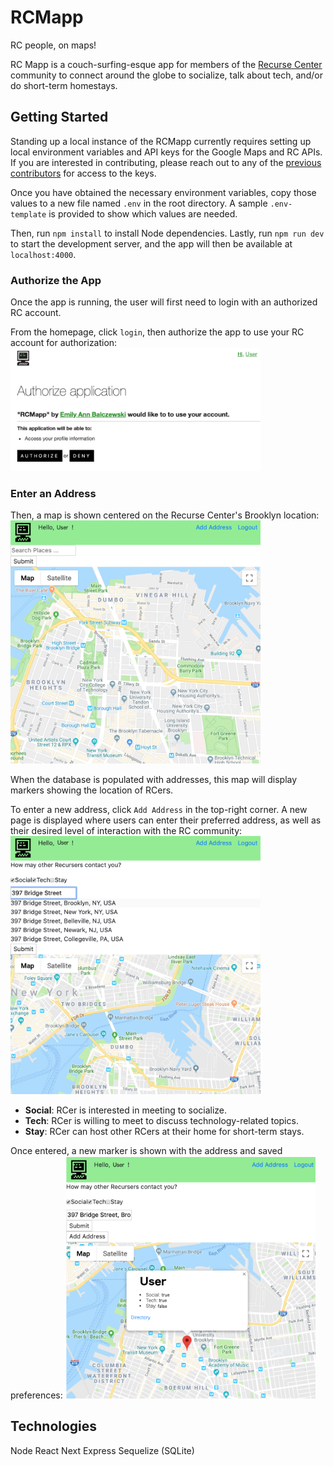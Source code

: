 # RCMapp

RC people, on maps!

RC Mapp is a couch-surfing-esque app
for members of the [Recurse Center](https://recurse.com) community
to connect around the globe to socialize, talk about tech, and/or do short-term homestays.

## Getting Started
Standing up a local instance of the RCMapp
currently requires setting up local environment variables
and API keys for the Google Maps and RC APIs.
If you are interested in contributing,
please reach out to any of the
[previous contributors](https://github.com/ebalczewski/rcmapp/graphs/contributors) for access to the keys.

Once you have obtained the necessary environment variables,
copy those values to a new file named `.env`
in the root directory. A sample `.env-template` is provided
to show which values are needed.

Then, run `npm install` to install Node dependencies.
Lastly, run `npm run dev` to start the development server,
and the app will then be available at `localhost:4000`.

### Authorize the App
Once the app is running,
the user will first need to login
with an authorized RC account.

From the homepage, click `login`,
then authorize the app to use your RC account for authorization:
<img src="./screenshots/authorize.png?raw=true" alt="Authorize RC Mapp" width="400"/>

### Enter an Address
Then, a map is shown centered
on the Recurse Center's Brooklyn location:
<img src="./screenshots/welcome.png?raw=true" alt="RC Mapp Home Page" width="400"/>

When the database is populated with addresses,
this map will display markers showing the location of RCers.

To enter a new address,
click `Add Address` in the top-right corner.
A new page is displayed
where users can enter their preferred address,
as well as their desired level of interaction
with the RC community:
<img src="./screenshots/enter_address.png?raw=true" alt="Address prompt" width="400"/>
* **Social**: RCer is interested in meeting to socialize.
* **Tech**: RCer is willing to meet to discuss technology-related topics.
* **Stay**: RCer can host other RCers at their home for short-term stays.

Once entered, a new marker is shown
with the address and saved preferences:
<img src="./screenshots/data_entered.png?raw=true" alt="Populated address information" width="400"/>

## Technologies

Node
React
Next
Express
Sequelize (SQLite)
